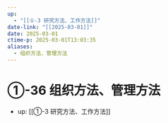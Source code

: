 ```yaml
---
up:
  - "[[①-3 研究方法、工作方法]]"
date-link: "[[2025-03-01]]"
date: 2025-03-01
ctime-p: 2025-03-01T13:03:35
aliases:
  - 组织方法、管理方法
---
```


# ①-36 组织方法、管理方法

- up: [[①-3 研究方法、工作方法]]
